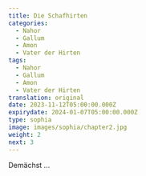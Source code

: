 ```yaml
---
title: Die Schafhirten
categories:
  - Nahor
  - Gallum
  - Amon
  - Vater der Hirten
tags:
  - Nahor
  - Gallum
  - Amon
  - Vater der Hirten
translation: original
date: 2023-11-12T05:00:00.000Z
expirydate: 2024-01-07T05:00:00.000Z
type: sophia
image: images/sophia/chapter2.jpg
weight: 2
next: 3
---
```

Demächst ...